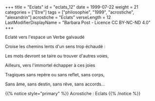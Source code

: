 +++
title = "Eclats"
id = "eclats_12"
date = 1999-07-22
weight = 21
categories = ["Etre"]
tags = ["philosophie", "1999", "acrostiche", "alexandrin"]
acrostiche = "Eclats"
verseLength = 12
LastModifierDisplayName = "Barbara Post - Licence CC BY-NC-ND 4.0"
+++

Eclaté vers l'espace un Verbe galvaudé

Croise les chemins lents d'un sens trop échaudé :

Les mots devront se taire ou trouver d'autres voies,

Ailleurs, vers l'immortel échapper à ces joies

Tragiques sans repère ou sans reflet, sans corps,

Sans âme, sans destin, sans rêve, sans accords...

{{% notice style="primary" %}}
Acrostiche : Eclats
{{% /notice %}}
